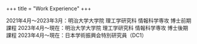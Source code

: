 +++
title = "Work Experience"
+++

2021年4月〜2023年3月：明治大学大学院 理工学研究科 情報科学専攻 博士前期課程
2023年4月〜現在：明治大学大学院 理工学研究科 情報科学専攻 博士後期課程
2023年4月〜現在：日本学術振興会特別研究員（DC1）
